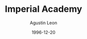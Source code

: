 ---
mission_id: academy
editorsChoice: yes
title: "Imperial Academy"
author: "Agustin Leon"
date: "1996-12-20"
filename: "academy.zip"
description: "One year after Kyle destroyed the Arc Hammer, the Rebel Alliance gets a report that one of the facilities of the Imperial Academy is being left relatively unprotected. Since this place happens to be where Kyle was trained, he decides to destroy the facility without consulting with the Rebel High Command. Ignoring Jan's warnings that this is an obvious trap for the Rebellion's new agent, Kyle prepares to enter the complex without the notion that the trap is set..."
levelReplaced:	ROBOTICS
difficulty: yes
bm:	yes
fme: no
wax: no
three_o: yes
voc: no
gmd: no
lfd: yes
base: "New level from scratch"
editors: "DFUSE for GOB, BMP2DF for LFD"
---